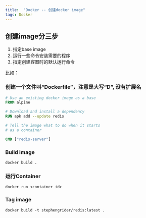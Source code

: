 ```yaml
---
title:  "Docker -- 创建docker image"
tags: Docker
---
```


## 创建image分三步

1. 指定base image
2. 运行一些命令安装需要的程序
3. 指定创建容器时的默认运行命令

比如：
### 创建一个文件叫“Dockerfile”，注意是大写“D”, 没有扩展名

```Dockerfile
# Use an existing docker image as a base
FROM alpine

# Download and install a dependency
RUN apk add --update redis

# Tell the image what to do when it starts
# as a container

CMD ["redis-server"]
```

### Build image
```
docker build .
```

### 运行Container
```
docker run <container id>
```

### Tag image

```
docker build -t stephengrider/redis:latest .
```